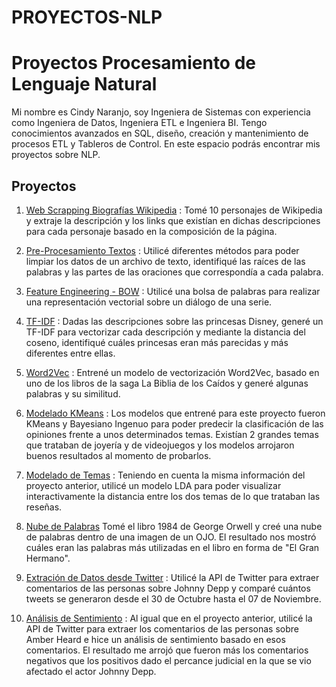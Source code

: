 # PROYECTOS-NLP

# Proyectos Procesamiento de Lenguaje Natural

Mi nombre es Cindy Naranjo, soy Ingeniera de Sistemas con experiencia como Ingeniera de Datos, Ingeniera ETL e Ingeniera BI. Tengo conocimientos avanzados en SQL, diseño, creación y mantenimiento de procesos ETL y Tableros de Control. En este espacio podrás encontrar mis proyectos sobre NLP.

## Proyectos

1. [Web Scrapping Biografías Wikipedia](https://github.com/cikanaki07/PROYECTOS-NLP/blob/master/Taller%202%20-%20Obtener%20Datos.ipynb) : Tomé 10 personajes de Wikipedia y extraje la descripción y los links que existían en dichas descripciones para cada personaje basado en la composición de la página.

2. [Pre-Procesamiento Textos](https://github.com/cikanaki07/PROYECTOS-NLP/blob/master/Taller%203%20Pre-Procesamiento_Texto%20-%20Cindy%20Naranjo.ipynb) : Utilicé diferentes métodos para poder limpiar los datos de un archivo de texto, identifiqué las raíces de las palabras y las partes de las oraciones que correspondía a cada palabra.

3. [Feature Engineering - BOW](https://github.com/cikanaki07/PROYECTOS-NLP/blob/master/Taller%204%20-%20Feature%20Engineering%20-%20cindy%20naranjo.ipynb) : Utilicé una bolsa de palabras para realizar una representación vectorial sobre un diálogo de una serie.

4. [TF-IDF](https://github.com/cikanaki07/PROYECTOS-NLP/blob/master/Taller%205%20-%20TFIDF%20-%20Cindy%20Naranjo.ipynb) : Dadas las descripciones sobre las princesas Disney, generé un TF-IDF para vectorizar cada descripción y mediante la distancia del coseno, identifiqué cuáles princesas eran más parecidas y más diferentes entre ellas.

5. [Word2Vec](https://github.com/cikanaki07/PROYECTOS-NLP/blob/master/Taller%206%20-%20Word2Vec%20-%20cindy%20naranjo.ipynb) : Entrené un modelo de vectorización Word2Vec, basado en uno de los libros de la saga La Biblia de los Caídos y generé algunas palabras y su similitud.

6. [Modelado KMeans](https://nbviewer.jupyter.org/github/cikanaki07/PROYECTOS-NLP/blob/master/Taller%207%20-%20ClassificationKMeans%20-%20cindy%20naranjo.ipynb) : Los modelos que entrené para este proyecto fueron KMeans y Bayesiano Ingenuo para poder predecir la clasificación de las opiniones frente a unos determinados temas. Existían 2 grandes temas que trataban de joyería y de videojuegos y los modelos arrojaron buenos resultados al momento de probarlos.

7. [Modelado de Temas](https://nbviewer.jupyter.org/github/cikanaki07/PROYECTOS-NLP/blob/master/Taller%208%20-%20Modelado%20de%20Temas%20-%20Cindy%20Naranjo.ipynb) : Teniendo en cuenta la misma información del proyecto anterior, utilicé un modelo LDA para poder visualizar interactivamente la distancia entre los dos temas de lo que trataban las reseñas.

8. [Nube de Palabras](https://github.com/cikanaki07/PROYECTOS-NLP/blob/master/Taller%209%20-%20Nube%20de%20Palabras%20-%20Cindy%20Naranjo.ipynb) Tomé el libro 1984 de George Orwell y creé una nube de palabras dentro de una imagen de un OJO. El resultado nos mostró cuáles eran las palabras más utilizadas en el libro en forma de "El Gran Hermano". 

9. [Extración de Datos desde Twitter](https://nbviewer.jupyter.org/github/cikanaki07/PROYECTOS-NLP/blob/master/Taller%2010%20-%20API%20TWITTER.ipynb) : Utilicé la API de Twitter para extraer comentarios de las personas sobre Johnny Depp y comparé cuántos tweets se generaron desde el 30 de Octubre hasta el 07 de Noviembre.

10. [Análisis de Sentimiento](https://nbviewer.jupyter.org/github/cikanaki07/PROYECTOS-NLP/blob/master/Taller%2011%20-%20Sentimiento%20-%20cindy%20naranjo.ipynb) : Al igual que en el proyecto anterior, utilicé la API de Twitter para extraer los comentarios de las personas sobre Amber Heard e hice un análisis de sentimiento basado en esos comentarios. El resultado me arrojó que fueron más los comentarios negativos que los positivos dado el percance judicial en la que se vio afectado el actor Johnny Depp.


